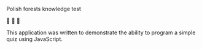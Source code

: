 Polish forests knowledge test

:deciduous_tree: :evergreen_tree: :herb:

This application was written to demonstrate the ability to program a simple quiz using JavaScript.
